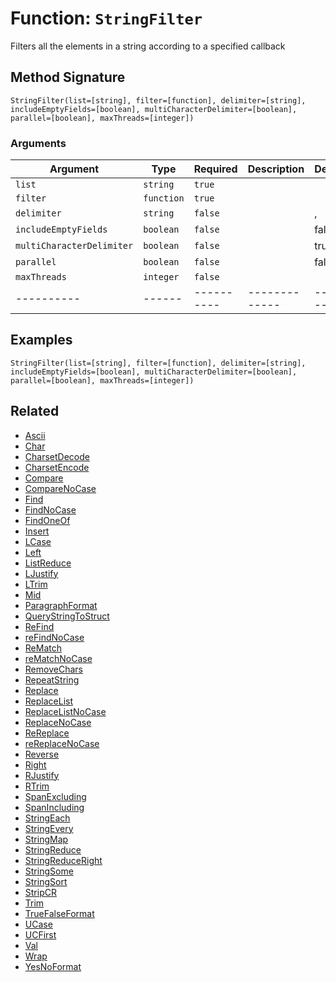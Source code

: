 [comment]: # (Note: This documentation is generated dynamically in the build process.  To modify the contents, change the javadoc on the _invoke method of the BIF class)

# Function: `StringFilter`

Filters all the elements in a string according to a specified callback

## Method Signature
```
StringFilter(list=[string], filter=[function], delimiter=[string], includeEmptyFields=[boolean], multiCharacterDelimiter=[boolean], parallel=[boolean], maxThreads=[integer])
```
### Arguments

| Argument | Type | Required | Description | Default |
|----------|------|----------|-------------|---------|
| `list` | `string` | `true` |  | |
| `filter` | `function` | `true` |  | |
| `delimiter` | `string` | `false` |  | ,|
| `includeEmptyFields` | `boolean` | `false` |  | false|
| `multiCharacterDelimiter` | `boolean` | `false` |  | true|
| `parallel` | `boolean` | `false` |  | false|
| `maxThreads` | `integer` | `false` |  | |
|----------|------|----------|-------------|---------|



## Examples

```
StringFilter(list=[string], filter=[function], delimiter=[string], includeEmptyFields=[boolean], multiCharacterDelimiter=[boolean], parallel=[boolean], maxThreads=[integer])
```

## Related
  * [Ascii](Ascii.md)
  * [Char](Char.md)
  * [CharsetDecode](CharsetDecode.md)
  * [CharsetEncode](CharsetEncode.md)
  * [Compare](Compare.md)
  * [CompareNoCase](CompareNoCase.md)
  * [Find](Find.md)
  * [FindNoCase](FindNoCase.md)
  * [FindOneOf](FindOneOf.md)
  * [Insert](Insert.md)
  * [LCase](LCase.md)
  * [Left](Left.md)
  * [ListReduce](ListReduce.md)
  * [LJustify](LJustify.md)
  * [LTrim](LTrim.md)
  * [Mid](Mid.md)
  * [ParagraphFormat](ParagraphFormat.md)
  * [QueryStringToStruct](QueryStringToStruct.md)
  * [ReFind](ReFind.md)
  * [reFindNoCase](reFindNoCase.md)
  * [ReMatch](ReMatch.md)
  * [reMatchNoCase](reMatchNoCase.md)
  * [RemoveChars](RemoveChars.md)
  * [RepeatString](RepeatString.md)
  * [Replace](Replace.md)
  * [ReplaceList](ReplaceList.md)
  * [ReplaceListNoCase](ReplaceListNoCase.md)
  * [ReplaceNoCase](ReplaceNoCase.md)
  * [ReReplace](ReReplace.md)
  * [reReplaceNoCase](reReplaceNoCase.md)
  * [Reverse](Reverse.md)
  * [Right](Right.md)
  * [RJustify](RJustify.md)
  * [RTrim](RTrim.md)
  * [SpanExcluding](SpanExcluding.md)
  * [SpanIncluding](SpanIncluding.md)
  * [StringEach](StringEach.md)
  * [StringEvery](StringEvery.md)
  * [StringMap](StringMap.md)
  * [StringReduce](StringReduce.md)
  * [StringReduceRight](StringReduceRight.md)
  * [StringSome](StringSome.md)
  * [StringSort](StringSort.md)
  * [StripCR](StripCR.md)
  * [Trim](Trim.md)
  * [TrueFalseFormat](TrueFalseFormat.md)
  * [UCase](UCase.md)
  * [UCFirst](UCFirst.md)
  * [Val](Val.md)
  * [Wrap](Wrap.md)
  * [YesNoFormat](YesNoFormat.md)
